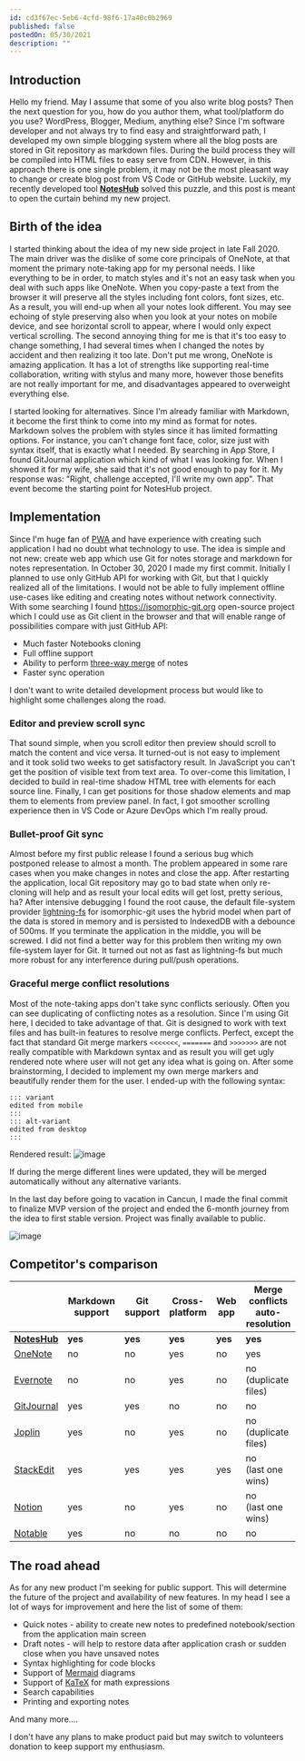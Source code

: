```yaml
---
id: cd3f67ec-5eb6-4cfd-98f6-17a40c0b2969
published: false
postedOn: 05/30/2021
description: ""
---
```


## Introduction

Hello my friend. May I assume that some of you also write blog posts? Then the next question for you, how do you author them, what tool/platform do you use? WordPress, Blogger, Medium, anything else?
Since I'm software developer and not always try to find easy and straightforward path, I developed my own simple blogging system where all the blog posts are stored in Git repository as markdown files. During the build process they will be compiled into HTML files to easy serve from CDN. However, in this approach there is one single problem, it may not be the most pleasant way to change or create blog post from VS Code or GitHub website.
Luckily, my recently developed tool **[NotesHub](https://noteshub.app)** solved this puzzle, and this post is meant to open the curtain behind my new project.

## Birth of the idea

I started thinking about the idea of my new side project in late Fall 2020. The main driver was the dislike of some core principals of OneNote, at that moment the primary note-taking app for my personal needs.
I like everything to be in order, to match styles and it's not an easy task when you deal with such apps like OneNote. When you copy-paste a text from the browser it will preserve all the styles including font colors, font sizes, etc. As a result, you will end-up when all your notes look different. You may see echoing of style preserving also when you look at your notes on mobile device, and see horizontal scroll to appear, where I would only expect vertical scrolling. The second annoying thing for me is that it's too easy to change something, I had several times when I changed the notes by accident and then realizing it too late. Don't put me wrong, OneNote is amazing application. It has a lot of strengths like supporting real-time collaboration, writing with stylus and many more, however those benefits are not really important for me, and disadvantages appeared to overweight everything else.

I started looking for alternatives. Since I'm already familiar with Markdown, it become the first think to come into my mind as format for notes. Markdown solves the problem with styles since it has limited formatting options. For instance, you can't change font face, color, size just with syntax itself, that is exactly what I needed.
By searching in App Store, I found GitJournal application which kind of what I was looking for. When I showed it for my wife, she said that it's not good enough to pay for it. My response was: "Right, challenge accepted, I'll write my own app". That event become the starting point for NotesHub project.

## Implementation

Since I'm huge fan of [PWA](https://en.wikipedia.org/wiki/Progressive_web_application) and have experience with creating such application I had no doubt what technology to use. The idea is simple and not new: create web app which use Git for notes storage and markdown for notes representation. In October 30, 2020 I made my first commit.
Initially I planned to use only GitHub API for working with Git, but that I quickly realized all of the limitations. I would not be able to fully implement offline use-cases like editing and creating notes without network connectivity. With some searching I found https://isomorphic-git.org open-source project which I could use as Git client in the browser and that will enable range of possibilities compare with just GitHub API:

* Much faster Notebooks cloning
* Full offline support
* Ability to perform [three-way merge](https://en.wikipedia.org/wiki/Merge_(version_control)) of notes
* Faster sync operation

I don't want to write detailed development process but would like to highlight some challenges along the road.

### Editor and preview scroll sync
That sound simple, when you scroll editor then preview should scroll to match the content and vice versa.
It turned-out is not easy to implement and it took solid two weeks to get satisfactory result. In JavaScript you can't get the position of visible text from text area. To over-come this limitation, I decided to build in real-time shadow HTML tree with elements for each source line. Finally, I can get positions for those shadow elements and map them to elements from preview panel. In fact, I got smoother scrolling experience then in VS Code or Azure DevOps which I'm really proud.

### Bullet-proof Git sync
Almost before my first public release I found a serious bug which postponed release to almost a month. The problem appeared in some rare cases when you make changes in notes and close the app. After restarting the application, local Git repository may go to bad state when only re-cloning will help and as result your local edits will get lost, pretty serious, ha? After intensive debugging I found the root cause, the default file-system provider [lightning-fs](https://github.com/isomorphic-git/lightning-fs) for isomorphic-git uses the hybrid model when part of the data is stored in memory and is persisted to IndexedDB with a debounce of 500ms. If you terminate the application in the middle, you will be screwed. I did not find a better way for this problem then writing my own file-system layer for Git. It turned out not as fast as lightning-fs but much more robust for any interference during pull/push operations.

### Graceful merge conflict resolutions
Most of the note-taking apps don't take sync conflicts seriously. Often you can see duplicating of conflicting notes as a resolution. Since I'm using Git here, I decided to take advantage of that. Git is designed to work with text files and has built-in features to resolve merge conflicts. Perfect, except the fact that standard Git merge markers `<<<<<<<`, `=======` and `>>>>>>>` are not really compatible with Markdown syntax and as result you will get ugly rendered note where user will not get any idea what is going on. After some brainstorming, I decided to implement my own merge markers and beautifully render them for the user. I ended-up with the following syntax:

```
::: variant
edited from mobile
:::
::: alt-variant
edited from desktop
:::
````
Rendered result:
![image](/.attachments/0c7eb1f0e7e6d362f7443bddb190e7ee8e7eed76.png)

If during the merge different lines were updated, they will be merged automatically without any alternative variants.

In the last day before going to vacation in Cancun, I made the final commit to finalize MVP version of the project and ended the 6-month journey from the idea to first stable version. Project was finally available to public.

![image](https://about.noteshub.app/images/promo-banner.png)

## Competitor's comparison


| | Markdown support | Git support | Cross-platform | Web app | Merge conflicts<br>auto-resolution |
|--|--|--|--|--|--|
| [**NotesHub**](https://noteshub.app) | **yes** | **yes** | **yes** | **yes** | **yes** |
| [OneNote](https://onenote.com/) | no | no | yes | no | yes |
| [Evernote](https://evernote.com) | no | no | yes | no | no<br>(duplicate files) |
| [GitJournal](https://gitjournal.io) | yes | yes | no | no | no |
| [Joplin](https://joplinapp.org) | yes | no | yes | no | no<br>(duplicate files) |
| [StackEdit](https://stackedit.io/) | yes | yes | yes | yes | no<br>(last one wins) |
| [Notion](https://www.notion.so) | yes | no | yes | no | no<br>(last one wins) |
| [Notable](https://notable.app) | yes | no | no | no | no |



## The road ahead
As for any new product I'm seeking for public support. This will determine the future of the project and availability of new features. In my head I see a lot of ways for improvement and here the list of some of them:

* Quick notes - ability to create new notes to predefined notebook/section from the application main screen
* Draft notes - will help to restore data after application crash or sudden close when you have unsaved notes
* Syntax highlighting for code blocks
* Support of [Mermaid](https://mermaid-js.github.io/mermaid) diagrams
* Support of [KaTeX](https://katex.org) for math expressions
* Search capabilities
* Printing and exporting notes

And many more....

I don't have any plans to make product paid but may switch to volunteers donation to keep support my enthusiasm.